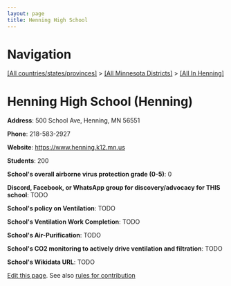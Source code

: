 ```yaml
---
layout: page
title: Henning High School
---
```

# Navigation

[[All countries/states/provinces]](../../..) > [[All Minnesota Districts]](../..) > [[All In Henning]](..)

# Henning High School (Henning)

**Address**: 500 School Ave, Henning, MN 56551

**Phone**: 218-583-2927

**Website**: <https://www.henning.k12.mn.us>

**Students**: 200

**School's overall airborne virus protection grade (0-5)**: 0

**Discord, Facebook, or WhatsApp group for discovery/advocacy for THIS school**: TODO

**School's policy on Ventilation**: TODO

**School's Ventilation Work Completion**: TODO

**School's Air-Purification**: TODO

**School's CO2 monitoring to actively drive ventilation and filtration**: TODO

**School's Wikidata URL**: TODO


[Edit this page](https://github.com/ventilate-schools/MN/edit/main/./Henning/Henning_High_School.md). See also [rules for contribution](../../../contribution-rules/)